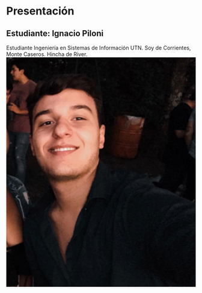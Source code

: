 # Presentación

## Estudiante: Ignacio Piloni

Estudiante Ingeniería en Sistemas de Información UTN.
Soy de Corrientes, Monte Caseros. Hincha de River.
![mi foto](a.jpeg)